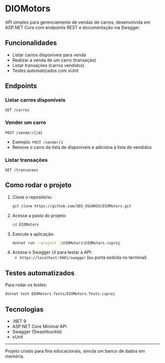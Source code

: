 # DIOMotors

API simples para gerenciamento de vendas de carros, desenvolvida em ASP.NET Core com endpoints REST e documentação via Swagger.

## Funcionalidades
- Listar carros disponíveis para venda
- Realizar a venda de um carro (transação)
- Listar transações (carros vendidos)
- Testes automatizados com xUnit

## Endpoints

### Listar carros disponíveis
`GET /carros`

### Vender um carro
`POST /vender/{id}`
- Exemplo: `POST /vender/1`
- Remove o carro da lista de disponíveis e adiciona à lista de vendidos

### Listar transações
`GET /transacoes`

## Como rodar o projeto
1. Clone o repositório:
   ```bash
   git clone https://github.com/SEU_USUARIO/DIOMotors.git
   ```
2. Acesse a pasta do projeto:
   ```bash
   cd DIOMotors
   ```
3. Execute a aplicação:
   ```bash
   dotnet run --project .\DIOMotors\DIOMotors.csproj
   ```
4. Acesse o Swagger UI para testar a API:
   - `https://localhost:5001/swagger` (ou porta exibida no terminal)

## Testes automatizados
Para rodar os testes:
```bash
dotnet test DIOMotors.Tests/DIOMotors.Tests.csproj
```

## Tecnologias
- .NET 9
- ASP.NET Core Minimal API
- Swagger (Swashbuckle)
- xUnit

---
Projeto criado para fins educacionais, simula um banco de dados em memória.
